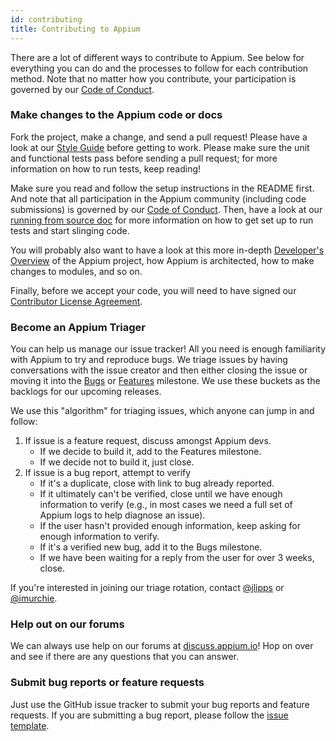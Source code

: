 ```yaml
---
id: contributing
title: Contributing to Appium
---
```


There are a lot of different ways to contribute to Appium. See below for
everything you can do and the processes to follow for each contribution method.
Note that no matter how you contribute, your participation is governed by our
[Code of Conduct](CONDUCT.md).

### Make changes to the Appium code or docs

Fork the project, make a change, and send a pull request! Please have a look at
our [Style Guide](/docs/en/contributing-to-appium/style-guide-2.0.md) before
getting to work.  Please make sure the unit and functional tests pass before
sending a pull request; for more information on how to run tests, keep reading!

Make sure you read and follow the setup instructions in the README first. And note
that all participation in the Appium community (including code submissions) is
governed by our [Code of Conduct](CONDUCT.md). Then, have a look at our
[running from source doc](/docs/en/contributing-to-appium/appium-from-source.md) for more
information on how to get set up to run tests and start slinging code.

You will probably also want to have a look at this more in-depth [Developer's
Overview](/docs/en/contributing-to-appium/developers-overview.md) of the Appium
project, how Appium is architected, how to make changes to modules, and so on.

Finally, before we accept your code, you will need to have signed our
[Contributor License
Agreement](https://docs.google.com/forms/d/1lOfXRw_0VCk7gYzjj4WLetGu7yelDVo5LWh0z7pGftE/viewform).

### Become an Appium Triager

You can help us manage our issue tracker! All you need is enough familiarity
with Appium to try and reproduce bugs. We triage issues by having conversations
with the issue creator and then either closing the issue or moving it into the
[Bugs](https://github.com/appium/appium/milestones/Bugs) or
[Features](https://github.com/appium/appium/milestones/Features) milestone. We
use these buckets as the backlogs for our upcoming releases.

We use this "algorithm" for triaging issues, which anyone can jump in and follow:

1. If issue is a feature request, discuss amongst Appium devs.
    * If we decide to build it, add to the Features milestone.
    * If we decide not to build it, just close.
2. If issue is a bug report, attempt to verify
    * If it's a duplicate, close with link to bug already reported.
    * If it ultimately can't be verified, close until we have enough information to verify (e.g., in most cases we need a full set of Appium logs to help diagnose an issue).
    * If the user hasn't provided enough information, keep asking for enough information to verify.
    * If it's a verified new bug, add it to the Bugs milestone.
    * If we have been waiting for a reply from the user for over 3 weeks, close.

If you're interested in joining our triage rotation, contact
[@jlipps](https://github.com/jlipps) or
[@imurchie](https://github.com/imurchie).

### Help out on our forums

We can always use help on our forums at
[discuss.appium.io](https://discuss.appium.io)! Hop on over and see if there
are any questions that you can answer.

### Submit bug reports or feature requests

Just use the GitHub issue tracker to submit your bug reports and feature
requests. If you are submitting a bug report, please follow the [issue template](https://github.com/appium/appium/issues/new).

